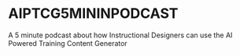 # AIPTCG5MININPODCAST
A 5 minute podcast about how Instructional Designers can use the AI Powered Training Content Generator
